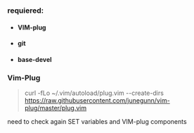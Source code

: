 ### requiered:
- #### VIM-plug
- #### git
- #### base-devel

### Vim-Plug 

> curl -fLo ~/.vim/autoload/plug.vim --create-dirs \
>    https://raw.githubusercontent.com/junegunn/vim-plug/master/plug.vim


need to check again SET variables and VIM-plug components
